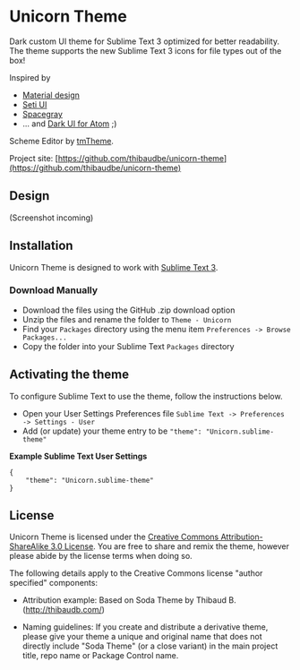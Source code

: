 # Unicorn Theme

Dark custom UI theme for Sublime Text 3 optimized for better readability.
The theme supports the new Sublime Text 3 icons for file types out of the box!

Inspired by 
* [Material design](https://packagecontrol.io/packages/Material%20Color%20Scheme) 
* [Seti UI](https://packagecontrol.io/packages/Seti_UI) 
* [Spacegray](https://packagecontrol.io/packages/Theme%20-%20Spacegray) 
* ... and [Dark UI for Atom](https://github.com/atom/one-dark-ui) ;)
 
Scheme Editor by [tmTheme](http://tmtheme-editor.herokuapp.com/).

Project site: [https://github.com/thibaudbe/unicorn-theme](https://github.com/thibaudbe/unicorn-theme)

## Design

(Screenshot incoming)

## Installation

Unicorn Theme is designed to work with [Sublime Text 3](http://www.sublimetext.com/3dev).

### Download Manually

* Download the files using the GitHub .zip download option
* Unzip the files and rename the folder to `Theme - Unicorn`
* Find your `Packages` directory using the menu item  `Preferences -> Browse Packages...`
* Copy the folder into your Sublime Text `Packages` directory

## Activating the theme

To configure Sublime Text to use the theme, follow the instructions below.

* Open your User Settings Preferences file `Sublime Text -> Preferences -> Settings - User`
* Add (or update) your theme entry to be `"theme": "Unicorn.sublime-theme"`

**Example Sublime Text User Settings**

    {
        "theme": "Unicorn.sublime-theme"
    }

## License

Unicorn Theme is licensed under the [Creative Commons Attribution-ShareAlike 3.0 License](http://creativecommons.org/licenses/by-sa/3.0/). You are free to share and remix the theme, however please abide by the license terms when doing so.

The following details apply to the Creative Commons license "author specified" components:

* Attribution example: Based on Soda Theme by Thibaud B. (http://thibaudb.com/)

* Naming guidelines: If you create and distribute a derivative theme, please give your theme a unique and original name that does not directly include "Soda Theme" (or a close variant) in the main project title, repo name or Package Control name.

